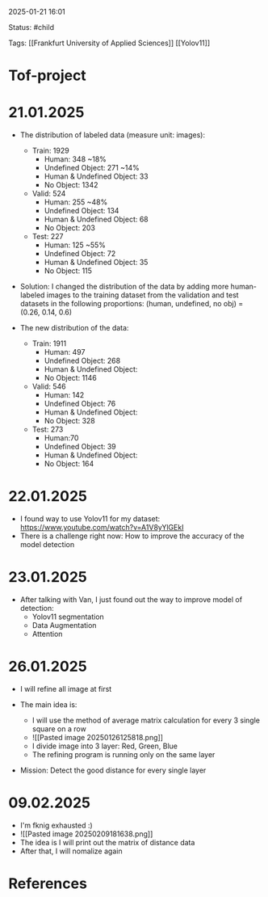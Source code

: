 2025-01-21 16:01

Status: #child 

Tags: [[Frankfurt University of Applied Sciences]] [[Yolov11]]


# Tof-project

# 21.01.2025
- The distribution of labeled data (measure unit: images):
	- Train: 1929
		- Human: 348 ~18%
		- Undefined Object: 271 ~14%
		- Human & Undefined Object: 33
		- No Object: 1342
	- Valid: 524
		- Human: 255 ~48%
		- Undefined Object: 134
		- Human & Undefined Object: 68
		- No Object: 203
	- Test: 227
		- Human: 125 ~55%
		- Undefined Object: 72
		- Human & Undefined Object: 35
		- No Object: 115

- Solution: I changed the distribution of the data by adding more human-labeled images to the training dataset from the validation and test datasets in the following proportions: (human, undefined, no obj) = (0.26, 0.14, 0.6)

- The new distribution of the data:
	- Train: 1911
		- Human: 497
		- Undefined Object: 268
		- Human & Undefined Object: 
		- No Object: 1146
	- Valid: 546
		- Human: 142
		- Undefined Object: 76
		- Human & Undefined Object: 
		- No Object: 328
	- Test: 273
		- Human:70
		- Undefined Object: 39
		- Human & Undefined Object: 
		- No Object: 164


# 22.01.2025

- I found way to use Yolov11 for my dataset: https://www.youtube.com/watch?v=A1V8yYlGEkI
- There is a challenge right now: How to improve the accuracy of the model detection

# 23.01.2025
- After talking with Van, I just found out the way to improve model of detection:
	- Yolov11 segmentation
	- Data Augmentation
	- Attention

# 26.01.2025
- I will refine all image at first
- The main idea is: 
	- I will use the method of average matrix calculation for every 3 single square on a row
	- ![[Pasted image 20250126125818.png]]
	- I divide image into 3 layer: Red, Green, Blue
	- The refining program is running only on the same layer

- Mission: Detect the good distance for every single layer

# 09.02.2025
- I'm fknig exhausted :)
- ![[Pasted image 20250209181638.png]]
- The idea is I will print out the matrix of distance data
- After that, I will nomalize  again



# References